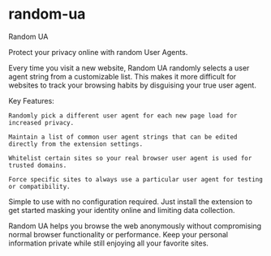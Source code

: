 # random-ua

Random UA

Protect your privacy online with random User Agents.

Every time you visit a new website, Random UA randomly selects a user agent string from a customizable list. This makes it more difficult for websites to track your browsing habits by disguising your true user agent.

Key Features:

    Randomly pick a different user agent for each new page load for increased privacy.

    Maintain a list of common user agent strings that can be edited directly from the extension settings.

    Whitelist certain sites so your real browser user agent is used for trusted domains.

    Force specific sites to always use a particular user agent for testing or compatibility.

Simple to use with no configuration required. Just install the extension to get started masking your identity online and limiting data collection.

Random UA helps you browse the web anonymously without compromising normal browser functionality or performance. Keep your personal information private while still enjoying all your favorite sites.